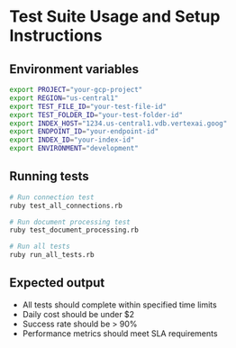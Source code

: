 # Test Suite Usage and Setup Instructions

## Environment variables

```bash
export PROJECT="your-gcp-project"
export REGION="us-central1"
export TEST_FILE_ID="your-test-file-id"
export TEST_FOLDER_ID="your-test-folder-id"
export INDEX_HOST="1234.us-central1.vdb.vertexai.goog"
export ENDPOINT_ID="your-endpoint-id"
export INDEX_ID="your-index-id"
export ENVIRONMENT="development"
```

## Running tests

```bash
# Run connection test
ruby test_all_connections.rb

# Run document processing test
ruby test_document_processing.rb

# Run all tests
ruby run_all_tests.rb
```

## Expected output

- All tests should complete within specified time limits
- Daily cost should be under $2
- Success rate should be > 90%
- Performance metrics should meet SLA requirements
